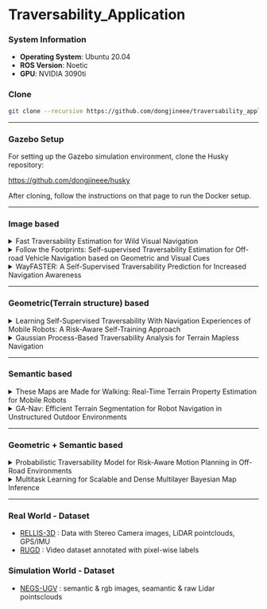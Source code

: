 # Traversability_Application

### System Information

- **Operating System**: Ubuntu 20.04
- **ROS Version**: Noetic
- **GPU**: NVIDIA 3090ti

### Clone
```bash
git clone --recursive https://github.com/dongjineee/traversability_application.git
```
---

### Gazebo Setup

For setting up the Gazebo simulation environment, clone the Husky repository:

https://github.com/dongjineee/husky

After cloning, follow the instructions on that page to run the Docker setup.

---
### Image based
<details>
  <summary>Fast Traversability Estimation for Wild Visual Navigation</summary>

[![arXiv](https://img.shields.io/badge/arXiv-2305.08510-b31b1b?logo=arXiv)](https://arxiv.org/abs/2305.08510)
[![GitHub](https://img.shields.io/badge/GitHub-Repository-lightgrey?logo=github)](https://github.com/leggedrobotics/wild_visual_navigation)

### Package RUN
```bash
##=========== wvn docker setting ===========##
cd traversability_application/wild_nav/wild_visual_navigation/docker
docker compose -f docker-compose-gui-nvidia.yaml build
docker compose -f docker-compose-gui-nvidia.yaml up -d
docker compose -f docker-compose-gui-nvidia.yaml exec wvn_nvidia /bin/bash
source first_run.sh

##=========== RUN SIMULATION ===========##
# In the sim_container
roslaunch husky_gazebo husky_lake.launch rviz:=wild_nav

# In the wvn_container
roslaunch wild_visual_navigation_jackal wild_visual_navigation.launch
```
</details>

<details>
    <summary>Follow the Footprints: Self-supervised Traversability Estimation for Off-road Vehicle Navigation based on Geometric and Visual Cues  </summary>

[![arXiv](https://img.shields.io/badge/arXiv-2402.15363-b31b1b?logo=arXiv)](https://arxiv.org/abs/2402.15363)
[![GitHub](https://img.shields.io/badge/GitHub-Repository-lightgrey?logo=github)](https://github.com/yurimjeon1892/FtFoot)
</details>

<details>
  <summary>WayFASTER: A Self-Supervised Traversability Prediction for Increased Navigation Awareness       </summary>
  
[![arXiv](https://img.shields.io/badge/arXiv-2402.00683-b31b1b?logo=arXiv)](https://arxiv.org/abs/2402.00683) 
[![GitHub](https://img.shields.io/badge/GitHub-Repository-lightgrey?logo=github)](https://github.com/matval/wayfaster)

</details>

---

### Geometric(Terrain structure) based 
<details>
  <summary>Learning Self-Supervised Traversability With Navigation Experiences of Mobile Robots: A Risk-Aware Self-Training Approach    </summary>

[![IEEE](https://img.shields.io/badge/IEEE-10468651-blue?logo=IEEE)](https://ieeexplore.ieee.org/document/10468651)
[![GitHub](https://img.shields.io/badge/GitHub-Repository-lightgrey?logo=github)](https://github.com/Ikhyeon-Cho/LeSTA)
</details>
<details>
  <summary>Gaussian Process-Based Traversability Analysis for Terrain Mapless Navigation         </summary>
  
[![arXiv](https://img.shields.io/badge/arXiv-2403.19010-b31b1b?logo=arXiv)](https://arxiv.org/abs/2403.19010) 
[![GitHub](https://img.shields.io/badge/GitHub-Repository-lightgrey?logo=github)](https://github.com/abeleinin/gp-navigation)

</details>

---

### Semantic based
<details>
  <summary>These Maps are Made for Walking: Real-Time Terrain Property Estimation for Mobile Robots </summary>
  
[![arXiv](https://img.shields.io/badge/arXiv-2205.12925-b31b1b?logo=arXiv)](https://arxiv.org/abs/2205.12925) 
[![GitHub](https://img.shields.io/badge/GitHub-Repository-lightgrey?logo=github)](https://github.com/roahmlab/sel_map)
</details>

<details>
  <summary>GA-Nav: Efficient Terrain Segmentation for Robot Navigation in Unstructured Outdoor Environments </summary>
  
[![arXiv](https://img.shields.io/badge/arXiv-2103.04233-b31b1b?logo=arXiv)](https://arxiv.org/abs/2103.04233) 
[![GitHub](https://img.shields.io/badge/GitHub-Repository-lightgrey?logo=github)](https://github.com/rayguan97/GANav-offroad)

#### 1. Dataset download

Please visit the official websites of the real-world dataset (RELLIS-3D) and the simulation dataset (NEGS-UGV) to download the files. 
For Data-set, we use ID annotations instead of color annotations.
Please refer to the GANav Dataset Directory.

<details>
<summary> <b> GANav Dataset Directory </b> </summary>

```
GANav
├── data
│   ├── rellis
│   │   │── test.txt
│   │   │── train.txt
│   │   │── val.txt
│   │   │── annotation
│   │   │   ├── 00000 & 00001 & 00002 & 00003 & 00004 
│   │   │── image
│   │   │   ├── 00000 & 00001 & 00002 & 00003 & 00004 
│   ├── rugd
│   │   │── test_ours.txt
│   │   │── test.txt
│   │   │── train_ours.txt
│   │   │── train.txt
│   │   │── val_ours.txt
│   │   │── val.txt
│   │   │── RUGD_annotations
│   │   │   ├── creek & park-1/2/8 & trail-(1 & 3-7 & 9-15) & village
│   │   │── RUGD_frames-with-annotations
│   │   │   ├── creek & park-1/2/8 & trail-(1 & 3-7 & 9-15) & village
│   ├── goose
│   │   ├── goose_label_mapping.csv
│   │   ├── images
│   │   │   ├── train
│   │   │   └── val
│   │   ├── labels
│   │   │   ├── train
│   │   │   └── val
│   │   ├── LICENSE
│   │   ├── test.txt
│   │   ├── train.txt
│   │   │── val.txt
│   ├── sim_lake
│   │   │── test.txt
│   │   │── train.txt
│   │   │── val.txt
│   │   │── annotation
│   │   └── image
├── configs
├── tools
```

</details>

#### 2. Group semantic seg RUN

```bash
##=========== wvn docker setting ===========##
cd traversability_application/wild_nav/wild_visual_navigation/docker
docker compose -f docker-compose-gui-nvidia.yaml build
docker compose -f docker-compose-gui-nvidia.yaml up -d
docker compose -f docker-compose-gui-nvidia.yaml exec ga_nav /bin/bash

cd src/GANav-offroad/
pip install -e .

##=========== RUN Data processing ===========##
##for rellis-3d dataset
#run relable group4
python ./tools/convert_datasets/rellis_relabel4.py
#run relable group6
python ./tools/convert_datasets/rellis_relabel6.py

##=========== RUN Training ===========##
##for rellis-3d dataset(real_world)
python ./tools/train.py ./configs/ours/rellis_group6_rugd.py
##for lake dataset(simulation)
python ./tools/train.py ./configs/ours/rellis_group6_rugd.py

##=========== RUN Eval ===========##
##for rellis-3d dataset
python ./tools/test.py ./trained_models/rellis_group6/ganav_rellis.py \
          ./work_dirs/ganav_group6_rellis/latest.pth --eval=mIoU
##for lake dataset
python ./tools/test.py ./trained_models/lake_group6/ganav_lake_6.py \
          ./work_dirs/ganav_group6_lake/latest.pth --eval=mIoU

##=========== RUN Visualize ===========##
python ./tools/visualize.py <img_dir> <config> <checkpoint>
##for rellis-3d dataset
python ./tools/visualize.py ./data/rellis/image/00000 ./configs/ours/ganav_group6_rellis.py ./work_dirs/ganav_group6_rellis/latest.pth
##for lake dataset
python ./tools/visualize.py ./data/lake/image ./configs/ours/ganav_group6_lake.py ./work_dirs/ganav_group6_lake/latest.pth
```


#### 3. ROS_PKG RUN
```bash

# In the sim_container
roslaunch husky_gazebo husky_lake.launch rviz:=ga_nav

# In the ga_nav_container
roslaunch ga_nav ga_nav.launch
```
</details>

---

### Geometric + Semantic based
<details>
  <summary>Probabilistic Traversability Model for Risk-Aware Motion Planning in Off-Road Environments      </summary>
  
[![arXiv](https://img.shields.io/badge/arXiv-2210.00153-b31b1b?logo=arXiv)](https://arxiv.org/abs/2210.00153)
[![GitHub](https://img.shields.io/badge/GitHub-Repository-lightgrey?logo=github)](https://github.com/mit-acl/mppi_numba)
</details>

<details>
  <summary>Multitask Learning for Scalable and Dense Multilayer Bayesian Map Inference           </summary>
  
[![arXiv](https://img.shields.io/badge/arXiv-2205.12925-b31b1b?logo=arXiv)](https://arxiv.org/abs/2106.14986) 
[![GitHub](https://img.shields.io/badge/GitHub-Repository-lightgrey?logo=github)](https://github.com/ganlumomo/traversability_labeling_ws)
[![GitHub](https://img.shields.io/badge/GitHub-Repository-lightgrey?logo=github)](https://github.com/ganlumomo/MultiLayerMapping)
</details>

---

### Real World - Dataset
- [RELLIS-3D](https://www.unmannedlab.org/research/RELLIS-3D) : Data with Stereo Camera images, LiDAR pointclouds, GPS/IMU  
- [RUGD](http://rugd.vision/) : Video dataset annotated with pixel-wise labels
### Simulation World - Dataset
- [NEGS-UGV](https://www.uma.es/robotics-and-mechatronics/info/132852/negs-ugv-dataset) : semantic & rgb images, seamantic & raw Lidar pointsclouds